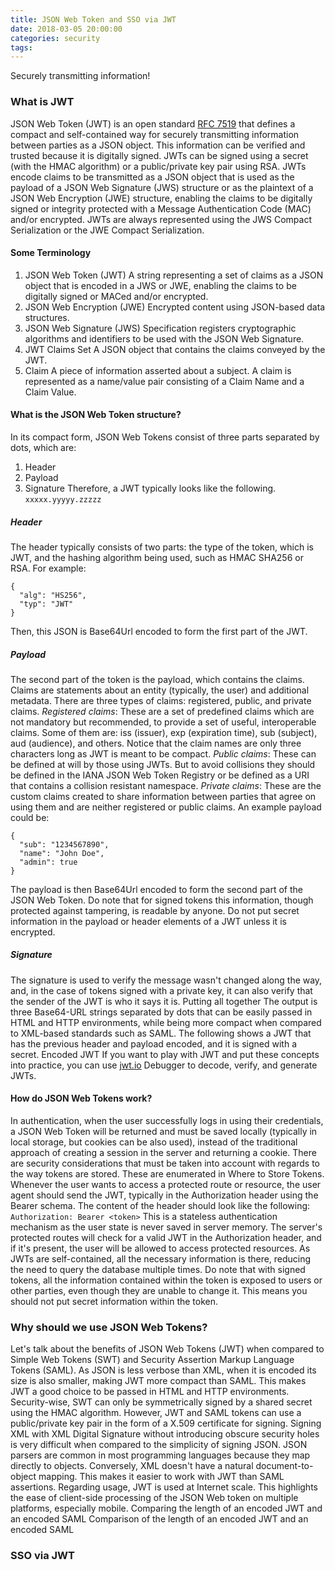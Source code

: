 ```yaml
---
title: JSON Web Token and SSO via JWT
date: 2018-03-05 20:00:00
categories: security
tags:
---
```

Securely transmitting information!
<!-- more -->
### What is JWT
JSON Web Token (JWT) is an open standard [RFC 7519](https://tools.ietf.org/html/rfc7519) that defines a compact and self-contained way for securely transmitting information between parties as a JSON object. This information can be verified and trusted because it is digitally signed. JWTs can be signed using a secret (with the HMAC algorithm) or a public/private key pair using RSA.
JWTs encode claims to be transmitted as a JSON object that is used as the payload of a JSON Web Signature (JWS) structure or as the plaintext of a JSON Web Encryption (JWE) structure, enabling the claims to be digitally signed or integrity protected with a Message Authentication Code (MAC) and/or encrypted.  JWTs are always represented using the JWS Compact Serialization or the JWE Compact Serialization.
#### Some Terminology
1. JSON Web Token (JWT)
A string representing a set of claims as a JSON object that is encoded in a JWS or JWE, enabling the claims to be digitally signed or MACed and/or encrypted.
2. JSON Web Encryption (JWE)
Encrypted content using JSON-based data structures.
3. JSON Web Signature (JWS)
Specification registers cryptographic algorithms and identifiers to be used with the JSON Web Signature.
4. JWT Claims Set
A JSON object that contains the claims conveyed by the JWT.
5. Claim
A piece of information asserted about a subject.  A claim is represented as a name/value pair consisting of a Claim Name and a Claim Value.

#### What is the JSON Web Token structure?
In its compact form, JSON Web Tokens consist of three parts separated by dots, which are:
1. Header
2. Payload
3. Signature
Therefore, a JWT typically looks like the following.
`xxxxx.yyyyy.zzzzz`

##### Header
The header typically consists of two parts: the type of the token, which is JWT, and the hashing algorithm being used, such as HMAC SHA256 or RSA. For example:

```
{
  "alg": "HS256",
  "typ": "JWT"
}
```
Then, this JSON is Base64Url encoded to form the first part of the JWT.

##### Payload
The second part of the token is the payload, which contains the claims. Claims are statements about an entity (typically, the user) and additional metadata. There are three types of claims: registered, public, and private claims.
*Registered claims*: These are a set of predefined claims which are not mandatory but recommended, to provide a set of useful, interoperable claims. Some of them are: iss (issuer), exp (expiration time), sub (subject), aud (audience), and others.
Notice that the claim names are only three characters long as JWT is meant to be compact.
*Public claims*: These can be defined at will by those using JWTs. But to avoid collisions they should be defined in the IANA JSON Web Token Registry or be defined as a URI that contains a collision resistant namespace.
*Private claims*: These are the custom claims created to share information between parties that agree on using them and are neither registered or public claims.
An example payload could be:
```
{
  "sub": "1234567890",
  "name": "John Doe",
  "admin": true
}
```
The payload is then Base64Url encoded to form the second part of the JSON Web Token.
Do note that for signed tokens this information, though protected against tampering, is readable by anyone. Do not put secret information in the payload or header elements of a JWT unless it is encrypted.

##### Signature
The signature is used to verify the message wasn't changed along the way, and, in the case of tokens signed with a private key, it can also verify that the sender of the JWT is who it says it is.
Putting all together
The output is three Base64-URL strings separated by dots that can be easily passed in HTML and HTTP environments, while being more compact when compared to XML-based standards such as SAML.
The following shows a JWT that has the previous header and payload encoded, and it is signed with a secret. Encoded JWT
If you want to play with JWT and put these concepts into practice, you can use [jwt.io](https://jwt.io/) Debugger to decode, verify, and generate JWTs.

#### How do JSON Web Tokens work?
In authentication, when the user successfully logs in using their credentials, a JSON Web Token will be returned and must be saved locally (typically in local storage, but cookies can be also used), instead of the traditional approach of creating a session in the server and returning a cookie.
There are security considerations that must be taken into account with regards to the way tokens are stored. These are enumerated in Where to Store Tokens.
Whenever the user wants to access a protected route or resource, the user agent should send the JWT, typically in the Authorization header using the Bearer schema. The content of the header should look like the following:
`Authorization: Bearer <token>`
This is a stateless authentication mechanism as the user state is never saved in server memory. The server's protected routes will check for a valid JWT in the Authorization header, and if it's present, the user will be allowed to access protected resources. As JWTs are self-contained, all the necessary information is there, reducing the need to query the database multiple times.
Do note that with signed tokens, all the information contained within the token is exposed to users or other parties, even though they are unable to change it. This means you should not put secret information within the token.

### Why should we use JSON Web Tokens?
Let's talk about the benefits of JSON Web Tokens (JWT) when compared to Simple Web Tokens (SWT) and Security Assertion Markup Language Tokens (SAML).
As JSON is less verbose than XML, when it is encoded its size is also smaller, making JWT more compact than SAML. This makes JWT a good choice to be passed in HTML and HTTP environments.
Security-wise, SWT can only be symmetrically signed by a shared secret using the HMAC algorithm. However, JWT and SAML tokens can use a public/private key pair in the form of a X.509 certificate for signing. Signing XML with XML Digital Signature without introducing obscure security holes is very difficult when compared to the simplicity of signing JSON.
JSON parsers are common in most programming languages because they map directly to objects. Conversely, XML doesn't have a natural document-to-object mapping. This makes it easier to work with JWT than SAML assertions.
Regarding usage, JWT is used at Internet scale. This highlights the ease of client-side processing of the JSON Web token on multiple platforms, especially mobile.
Comparing the length of an encoded JWT and an encoded SAML Comparison of the length of an encoded JWT and an encoded SAML

### SSO via JWT
